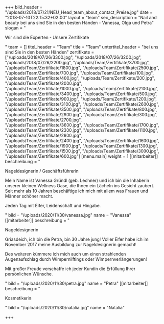 +++
bild_header = "/uploads/2018/07/21/NEU_Head_team_about_contact_Preise.jpg"
date = "2018-07-10T22:15:32+02:00"
layout = "team"
seo_description = "Nail and beauty bei uns sind Sie in den besten Händen - Vanessa, Olga und Petra"
slogan = "<p>Wir sind die Experten - Unsere Zertifikate </p>"
team = []
titel_header = "Team"
title = "Team"
untertitel_header = "bei uns sind Sie in den besten Händen"
zertifikate = ["/uploads/2018/07/26/3300.jpg", "/uploads/2018/07/26/3200.jpg", "/uploads/2018/07/26/2200.jpg", "/uploads/Team/Zertifikate/3700.jpg", "/uploads/Team/Zertifikate/1800.jpg", "/uploads/Team/Zertifikate/2500.jpg", "/uploads/Team/Zertifikate/700.jpg", "/uploads/Team/Zertifikate/100.jpg", "/uploads/Team/Zertifikate/400.jpg", "/uploads/Team/Zertifikate/200.jpg", "/uploads/Team/Zertifikate/2000.jpg", "/uploads/Team/Zertifikate/1000.jpg", "/uploads/Team/Zertifikate/2100.jpg", "/uploads/Team/Zertifikate/3400.jpg", "/uploads/Team/Zertifikate/500.jpg", "/uploads/Team/Zertifikate/900.jpg", "/uploads/Team/Zertifikate/1200.jpg", "/uploads/Team/Zertifikate/3100.jpg", "/uploads/Team/Zertifikate/2600.jpg", "/uploads/Team/Zertifikate/3500.jpg", "/uploads/Team/Zertifikate/800.jpg", "/uploads/Team/Zertifikate/2900.jpg", "/uploads/Team/Zertifikate/300.jpg", "/uploads/Team/Zertifikate/2700.jpg", "/uploads/Team/Zertifikate/3600.jpg", "/uploads/Team/Zertifikate/1700.jpg", "/uploads/Team/Zertifikate/2300.jpg", "/uploads/Team/Zertifikate/1100.jpg", "/uploads/Team/Zertifikate/2800.jpg", "/uploads/Team/Zertifikate/2400.jpg", "/uploads/Team/Zertifikate/1600.jpg", "/uploads/Team/Zertifikate/1900.jpg", "/uploads/Team/Zertifikate/1300.jpg", "/uploads/Team/Zertifikate/1500.jpg", "/uploads/Team/Zertifikate/3000.jpg", "/uploads/Team/Zertifikate/600.jpg"]
[menu.main]
weight = 1
[[mitarbeiter]]
beschreibung = "<p>Nageldesignerin / Geschäftsführerin</p><p>Mein Name ist Vanessa Gründl (geb. Lechner) und ich bin die Inhaberin unserer kleinen Wellness Oase, die Ihnen ein Lächeln ins Gesicht zaubert. Seit mehr als 10 Jahren beschäftige ich mich mit allem was Frauen und Männer schöner macht.</p><p>Jeden Tag mit Eifer, Leidenschaft und Hingabe.</p>"
bild = "/uploads/2020/11/30/vanessa.jpg"
name = "Vanessa"
[[mitarbeiter]]
beschreibung = "<p>Nageldesignerin</p><p>Griasdeich, ich bin die Petra, bin 30 Jahre jung! Voller Eifer habe ich im November 2017 meine Ausbildung zur Nageldesignerin gemacht! </p><p>Des weiteren kümmere ich mich auch um einen strahlenden Augenaufschlag durch Wimpernliftings oder Wimpernverlängerungen! </p><p>Mit großer Freude verschaffe ich jeder Kundin die Erfüllung Ihrer persönlichen Wünsche.</p>"
bild = "/uploads/2020/11/30/petra.jpg"
name = "Petra"
[[mitarbeiter]]
beschreibung = "<p>Kosmetikerin</p>"
bild = "/uploads/2020/11/30/natalia.jpg"
name = "Natalia"

+++

